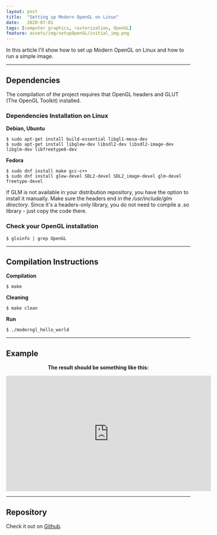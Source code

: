 ```yaml
---
layout: post
title:  "Setting up Modern OpenGL on Linux"
date:   2020-07-01 
tags: [computer graphics, rasterization, OpenGL]
feature: assets/img/setupOpenGL/initial_img.png
---
```


In this article I'll show how to set up Modern OpenGL on Linux and how to run a simple image.

---

## Dependencies
The compilation of the project requires that OpenGL headers and GLUT (The OpenGL Toolkit)
installed.

### Dependencies Installation on Linux

**Debian, Ubuntu**
```
$ sudo apt-get install build-essential libgl1-mesa-dev
$ sudo apt-get install libglew-dev libsdl2-dev libsdl2-image-dev libglm-dev libfreetype6-dev
```

**Fedora**
```
$ sudo dnf install make gcc-c++
$ sudo dnf install glew-devel SDL2-devel SDL2_image-devel glm-devel freetype-devel
```
If GLM is not available in your distribution repository, you have the option to install it manually. Make sure the headers end in the */usr/include/glm directory*. Since it's a headers-only library, you do not need to compile a .so library - just copy the code there.


### Check your OpenGL installation

```
$ glxinfo | grep OpenGL
```

---

## Compilation Instructions

**Compilation**
```
$ make
```

**Cleaning**
```
$ make clean
```

**Run**
```
$ ./moderngl_hello_world
```

---

## Example

<p align="center">
<strong>The result should be something like this:</strong>
</p>

<div align="center">
  <iframe width="560" height="315" src="https://www.youtube.com/embed/Ug2uIIbkVcU" frameborder="0" allow="accelerometer; autoplay; encrypted-media; gyroscope; picture-in-picture" allowfullscreen></iframe>
</div>

---

## Repository

Check it out on [Github](https://github.com/jpvt/Computer_Graphics/tree/master/Assignment%20%232).